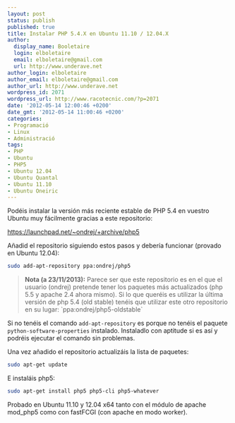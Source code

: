 ```yaml
---
layout: post
status: publish
published: true
title: Instalar PHP 5.4.X en Ubuntu 11.10 / 12.04.X
author:
  display_name: Booletaire
  login: elboletaire
  email: elboletaire@gmail.com
  url: http://www.underave.net
author_login: elboletaire
author_email: elboletaire@gmail.com
author_url: http://www.underave.net
wordpress_id: 2071
wordpress_url: http://www.racotecnic.com/?p=2071
date: '2012-05-14 12:00:46 +0200'
date_gmt: '2012-05-14 11:00:46 +0200'
categories:
- Programació
- Linux
- Administració
tags:
- PHP
- Ubuntu
- PHP5
- Ubuntu 12.04
- Ubuntu Quantal
- Ubuntu 11.10
- Ubuntu Oneiric
---
```


Podéis instalar la versión más reciente estable de PHP 5.4 en vuestro Ubuntu muy fácilmente gracias a este repositorio:

<a href="https://launchpad.net/~ondrej/+archive/php5" rel="nofollow external">https://launchpad.net/~ondrej/+archive/php5</a>

Añadid el repositorio siguiendo estos pasos y debería funcionar (provado en Ubuntu 12.04):

~~~bash
sudo add-apt-repository ppa:ondrej/php5
~~~
<blockquote>
<b>Nota (a 23/11/2013):</b> Parece ser que este repositorio es en el que el usuario (ondrej) pretende tener los paquetes más actualizados (php 5.5 y apache 2.4 ahora mismo). Si lo que queréis es utilizar la última versión de php 5.4 (old stable) tenéis que utilizar este otro repositorio en su lugar: `ppa:ondrej/php5-oldstable`</blockquote>

Si no tenéis el comando `add-apt-repository` es porque no tenéis el paquete `python-software-properties` instalado. Instaladlo con aptitude si es así y podréis ejecutar el comando sin problemas.

Una vez añadido el repositorio actualizáis la lista de paquetes:

~~~bash
sudo apt-get update
~~~

E instaláis php5:

~~~bash
sudo apt-get install php5 php5-cli php5-whatever
~~~

Probado en Ubuntu 11.10 y 12.04 x64 tanto con el módulo de apache mod_php5 como con fastFCGI (con apache en modo worker).
